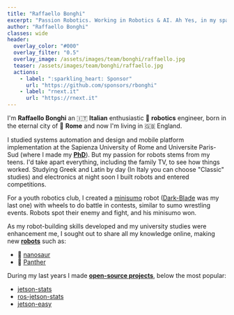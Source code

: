 ```yaml
---
title: "Raffaello Bonghi"
excerpt: "Passion Robotics. Working in Robotics & AI. Ah Yes, in my spare time I work in robotics. Ph.D. in Robotics and automation engineer."
author: "Raffaello Bonghi"
classes: wide
header:
  overlay_color: "#000"
  overlay_filter: "0.5"
  overlay_image: /assets/images/team/bonghi/raffaello.jpg
  teaser: /assets/images/team/bonghi/raffaello.jpg
  actions:
    - label: ":sparkling_heart: Sponsor"
      url: "https://github.com/sponsors/rbonghi"
    - label: "rnext.it"
      url: "https://rnext.it"
---
```


I'm **Raffaello Bonghi** an 🇮🇹 **Italian** enthusiastic 🤖 **robotics** engineer, born in the eternal city of 🛵 **Rome** and now I'm living in 🇬🇧 England.

I studied systems automation and design and mobile platform implementation at the Sapienza University of Rome and Universite Paris-Sud (where I made my [**PhD**](https://rnext.it/raffaello-bonghi/#2012-2016---phd-in-automation)). But my passion for robots stems from my teens. I'd take apart everything, including the family TV, to see how things worked. Studying Greek and Latin by day (In Italy you can choose "Classic" studies) and electronics at night soon I built robots and entered competitions.

For a youth robotics club, I created a [minisumo](https://rnext.it/publications/robot-minisumo/) robot ([Dark-Blade](https://rnext.it/robot/dark-blade) was my last one) with wheels to do battle in contests, similar to sumo wrestling events. Robots spot their enemy and fight, and his minisumo won.

As my robot-building skills developed and my university studies were enhancement me, I sought out to share all my knowledge online, making new [**robots**](https://rnext.it/robot/) such as:

 * 🦕 [nanosaur](https://nanosaur.ai/)
 * 🐆 [Panther](https://rpanther.github.io/)

During my last years I made [**open-source projects**](https://rnext.it/project/), below the most popular:

 * [jetson-stats](https://github.com/rbonghi/jetson_stats)
 * [ros-jetson-stats](https://github.com/rbonghi/ros_jetson_stats)
 * [jetson-easy](https://github.com/rbonghi/jetson_easy)